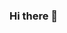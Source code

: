 ### Hi there 👋

<!--
**nitishjeet7/nitishjeet7** is a ✨ _special_ ✨ repository because its `README.md` (this file) appears on your GitHub profile.

Here are some ideas to get you started:

- 🔭 I’m currently working on 
- 🌱 I’m currently learning JAVA
- 👯 I’m looking to collaborate on JAVA
- 🤔 I’m looking for help with Microsoft
- 💬 Ask me about Anything
- 📫 How to reach me: [Twitter](hhtps://twitter.com/nitishjeet7)
- 😄 Pronouns: He/Him
- ⚡ Fun fact: I'm half Finish.
-->
